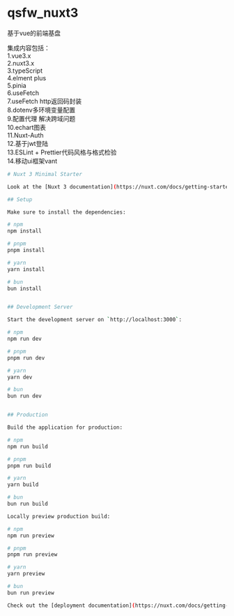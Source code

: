 # qsfw_nuxt3
基于vue的前端基盘

集成内容包括：  
1.vue3.x  
2.nuxt3.x  
3.typeScript  
4.elment plus  
5.pinia  
6.useFetch  
7.useFetch http返回码封装  
8.dotenv多环境变量配置  
9.配置代理 解决跨域问题  
10.echart图表  
11.Nuxt-Auth  
12.基于jwt登陆  
13.ESLint + Prettier代码风格与格式检验  
14.移动ui框架vant  

```bash
# Nuxt 3 Minimal Starter

Look at the [Nuxt 3 documentation](https://nuxt.com/docs/getting-started/introduction) to learn more.

## Setup

Make sure to install the dependencies:

# npm
npm install

# pnpm
pnpm install

# yarn
yarn install

# bun
bun install


## Development Server

Start the development server on `http://localhost:3000`:

# npm
npm run dev

# pnpm
pnpm run dev

# yarn
yarn dev

# bun
bun run dev


## Production

Build the application for production:

# npm
npm run build

# pnpm
pnpm run build

# yarn
yarn build

# bun
bun run build

Locally preview production build:

# npm
npm run preview

# pnpm
pnpm run preview

# yarn
yarn preview

# bun
bun run preview

Check out the [deployment documentation](https://nuxt.com/docs/getting-started/deployment) for more information.

